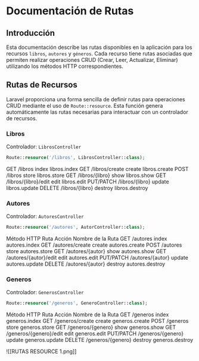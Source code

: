 # Documentación de Rutas 

## Introducción

Esta documentación describe las rutas disponibles en la aplicación para los recursos `libros`, `autores` y `géneros`. Cada recurso tiene rutas asociadas que permiten realizar operaciones CRUD (Crear, Leer, Actualizar, Eliminar) utilizando los métodos HTTP correspondientes.

## Rutas de Recursos

Laravel proporciona una forma sencilla de definir rutas para operaciones CRUD mediante el uso de `Route::resource`. Esta función genera automáticamente las rutas necesarias para interactuar con un controlador de recursos.

### Libros

Controlador: `LibrosController`

```php
Route::resource('/libros', LibrosController::class);
```
GET	/libros	index	libros.index
GET	/libros/create	create	libros.create
POST	/libros	store	libros.store
GET	/libros/{libro}	show	libros.show
GET	/libros/{libro}/edit	edit	libros.edit
PUT/PATCH	/libros/{libro}	update	libros.update
DELETE	/libros/{libro}	destroy	libros.destroy
### Autores

Controlador: `AutoresController`

```php
Route::resource('/autores', AutorController::class);
```
Método HTTP	Ruta	Acción	Nombre de la Ruta
GET	/autores	index	autores.index
GET	/autores/create	create	autores.create
POST	/autores	store	autores.store
GET	/autores/{autor}	show	autores.show
GET	/autores/{autor}/edit	edit	autores.edit
PUT/PATCH	/autores/{autor}	update	autores.update
DELETE	/autores/{autor}	destroy	autores.destroy

### Generos

Controlador: `GenerosController`
```php
Route::resource('/generos', GeneroController::class);
```
Método HTTP	Ruta	Acción	Nombre de la Ruta
GET	/generos	index	generos.index
GET	/generos/create	create	generos.create
POST	/generos	store	generos.store
GET	/generos/{genero}	show	generos.show
GET	/generos/{genero}/edit	edit	generos.edit
PUT/PATCH	/generos/{genero}	update	generos.update
DELETE	/generos/{genero}	destroy	generos.destroy

![[RUTAS RESOURCE 1.png]]